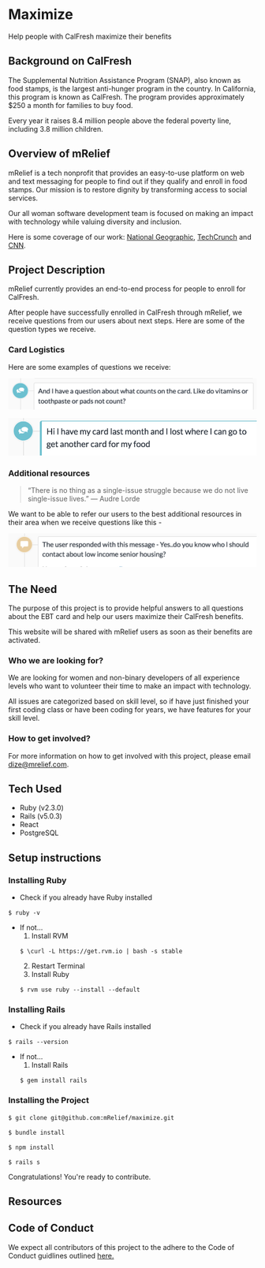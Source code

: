 # Maximize
Help people with CalFresh maximize their benefits

## Background on CalFresh

The Supplemental Nutrition Assistance Program (SNAP), also known as food stamps, is the largest anti-hunger program in the country. In California, this program is known as CalFresh. The program provides approximately $250 a month for families to buy food.

Every year it raises 8.4 million people above the federal poverty line, including 3.8 million children.


## Overview of mRelief

mRelief is a tech nonprofit that provides an easy-to-use platform on web and text messaging for people to find out if they qualify and enroll in food stamps. Our mission is to restore dignity by transforming access to social services.

Our all woman software development team is focused on making an impact with technology while valuing diversity and inclusion.

Here is some coverage of our work: [National Geographic](https://news.nationalgeographic.com/2018/02/chasing-genius-food-aid-text-mrelief/?beta=true), [TechCrunch](https://techcrunch.com/2018/01/08/mrelief-launches-end-to-end-food-stamp-enrollment-service/) and [CNN](http://money.cnn.com/2017/01/12/technology/future-cities-accelerator-winners/index.html).


## Project Description

mRelief currently provides an end-to-end process for people to enroll for CalFresh.

After people have successfully enrolled in CalFresh through mRelief, we receive questions from our users about next steps. Here are some of the question types we receive.

### Card Logistics

Here are some examples of questions we receive:

![](other-products.png)

![](lost-card.png)


### Additional resources

> “There is no thing as a single-issue struggle because we do not live single-issue lives.”
> ― Audre Lorde

We want to be able to refer our users to the best additional resources in their area when we receive questions like this -

![](housing.png)


## The Need

The purpose of this project is to provide helpful answers to all questions about the EBT card and help our users maximize their CalFresh benefits.

This website will be shared with mRelief users as soon as their benefits are activated.

### Who we are looking for?

We are looking for women and non-binary developers of all experience levels who want to volunteer their time to make an impact with technology.

All issues are categorized based on skill level, so if have just finished your first coding class or have been coding for years, we have features for your skill level.

### How to get involved?

For more information on how to get involved with this project, please email dize@mrelief.com.


## Tech Used

- Ruby (v2.3.0)
- Rails (v5.0.3)
- React
- PostgreSQL

## Setup instructions

### Installing Ruby
- Check if you already have Ruby installed
```
$ ruby -v
```
- If not...
  1. Install RVM
  ```
  $ \curl -L https://get.rvm.io | bash -s stable
  ```
  2. Restart Terminal
  3. Install Ruby
  ```
  $ rvm use ruby --install --default
  ```

### Installing Rails
- Check if you already have Rails installed
```
$ rails --version
```
- If not...
  1. Install Rails
  ```
  $ gem install rails
  ```

### Installing the Project
```
$ git clone git@github.com:mRelief/maximize.git
```
```
$ bundle install
```
```
$ npm install
```
```
$ rails s
```

Congratulations! You're ready to contribute.

## Resources


## Code of Conduct

We expect all contributors of this project to the adhere to the Code of Conduct guidlines outlined [here.](http://geekfeminism.wikia.com/wiki/Community_anti-harassment/Policy)
